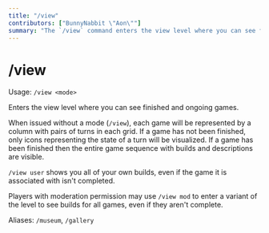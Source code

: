 ```yaml
---
title: "/view"
contributors: ["BunnyNabbit \"Aon\""]
summary: "The `/view` command enters the view level where you can see finished and ongoing games."
---
```


# /view

Usage: `/view <mode>`

Enters the view level where you can see finished and ongoing games.

When issued without a mode (`/view`), each game will be represented by a column with pairs of turns in each grid. If a game has not been finished, only icons representing the state of a turn will be visualized. If a game has been finished then the entire game sequence with builds and descriptions are visible.

`/view user` shows you all of your own builds, even if the game it is associated with isn't completed.

Players with moderation permission may use `/view mod` to enter a variant of the level to see builds for all games, even if they aren't complete.

Aliases: `/museum`, `/gallery`
